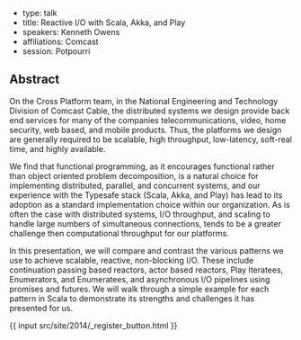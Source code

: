 - type: talk
- title: Reactive I/O with Scala, Akka, and Play
- speakers: Kenneth Owens
- affiliations: Comcast
- session: Potpourri

## Abstract

On the Cross Platform team, in the National Engineering and Technology
Division of Comcast Cable, the distributed systems we design provide
back end services for many of the companies telecommunications, video,
home security, web based, and mobile products. Thus, the platforms we
design are generally required to be scalable, high throughput,
low-latency, soft-real time, and highly available.

We find that functional programming, as it encourages functional
rather than object oriented problem decomposition, is a natural choice
for implementing distributed, parallel, and concurrent systems, and
our experience with the Typesafe stack (Scala, Akka, and Play) has
lead to its adoption as a standard implementation choice within our
organization. As is often the case with distributed systems, I/O
throughput, and scaling to handle large numbers of simultaneous
connections, tends to be a greater challenge then computational
throughput for our platforms.

In this presentation, we will compare and contrast the various
patterns we use to achieve scalable, reactive, non-blocking I/O. These
include continuation passing based reactors, actor based reactors,
Play Iteratees, Enumerators, and Enumeratees, and asynchronous I/O
pipelines using promises and futures. We will walk through a simple
example for each pattern in Scala to demonstrate its strengths and
challenges it has presented for us.

{{ input src/site/2014/_register_button.html }}
